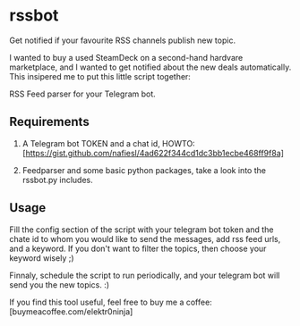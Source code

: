 # rssbot
Get notified if your favourite RSS channels publish new topic.

I wanted to buy a used SteamDeck on a second-hand hardvare marketplace, and I wanted to get notified about the new deals automatically.
This insipered me to put this little script together:

RSS Feed parser for your Telegram bot.


## Requirements
1) A Telegram bot TOKEN and a chat id, HOWTO: [https://gist.github.com/nafiesl/4ad622f344cd1dc3bb1ecbe468ff9f8a]
   
2) Feedparser and some basic python packages, take a look into the rssbot.py includes.

## Usage
Fill the config section of the script with your telegram bot token and the chate id to whom you would like to send the messages, add rss feed urls, and a keyword.
If you don't want to filter the topics, then choose your keyword wisely ;)

Finnaly, schedule the script to run periodically, and your telegram bot will send you the new topics. :)

If you find this tool useful, feel free to buy me a coffee: [buymeacoffee.com/elektr0ninja]
